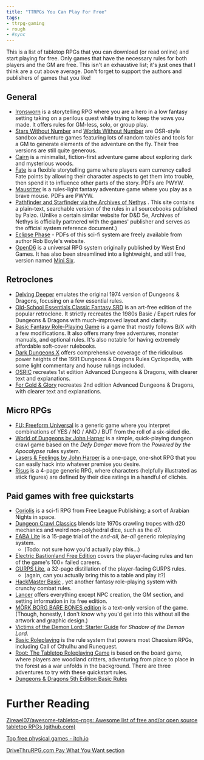 ```yaml
---
title: "TTRPGs You Can Play For Free"
tags:
- ttrpg-gaming 
- rough
- #sync
---
```


This is a list of tabletop RPGs that you can download (or read online) and start playing for free. Only games that have the necessary rules for both players and the GM are free. This isn't an exhaustive list; it's just ones that I think are a cut above average. Don't forget to support the authors and publishers of games that you like!

## General

- [Ironsworn](https://www.ironswornrpg.com/) is a storytelling RPG where you are a hero in a low fantasy setting taking on a perilous quest while trying to keep the vows you made. It offers rules for GM-less, solo, or group play.
- [Stars Without Number](https://www.drivethrurpg.com/product/230009/Stars-Without-Number-Revised-Edition-Free-Version) and [Worlds Without Number](https://www.drivethrurpg.com/product/348809/Worlds-Without-Number-Free-Edition) are OSR-style sandbox adventure games featuring lots of random tables and tools for a GM to generate elements of the adventure on the fly. Their free versions are still quite generous.
- [Cairn](https://cairnrpg.com/) is a minimalist, fiction-first adventure game about exploring dark and mysterious woods.
- [Fate](https://evilhat.com/product/fate-core-system/) is a flexible storytelling game where players earn currency called Fate points by allowing their character aspects to get them into trouble, then spend it to influence other parts of the story. PDFs are PWYW.
- [Mausritter](https://mausritter.com/) is a rules-light fantasy adventure game where you play as a brave mouse. PDFs are PWYW.
- [Pathfinder and Starfinder via the Archives of Nethys](https://2e.aonprd.com/PlayersGuide.aspx) . This site contains a plain-text, searchable version of the rules in all sourcebooks published by Paizo. (Unlike a certain similar website for D&D 5e, Archives of Nethys is officially partnered with the games' publisher and serves as the official system reference document.)
- [Eclipse Phase](https://robboyle.info/#eclipse-phase-pdfs) - PDFs of this sci-fi system are freely available from author Rob Boyle's website.
- [OpenD6](http://opend6project.org/) is a universal RPG system originally published by West End Games. It has also been streamlined into a lightweight, and still free, version named [Mini Six](https://www.drivethrurpg.com/product/144558/Mini-Six-Bare-Bones-Edition).

## Retroclones

- [Delving Deeper](https://ddo.immersiveink.com/) emulates the original 1974 version of Dungeons & Dragons, focusing on a few essential rules.
- [Old-School Essentials Classic Fantasy SRD](https://oldschoolessentials.necroticgnome.com/srd/index.php/Main_Page) is an art-free edition of the popular retroclone. It strictly recreates the 1980s Basic / Expert rules for Dungeons & Dragons with much-improved layout and clarity.
- [Basic Fantasy Role-Playing Game](https://www.basicfantasy.org/) is a game that mostly follows B/X with a few modifications. It also offers many free adventures, monster manuals, and optional rules. It's also notable for having extremely affordable soft-cover rulebooks.
- [Dark Dungeons X](https://www.drivethrurpg.com/product/310711/Dark-Dungeons-X) offers comprehensive coverage of the ridiculous power heights of the 1991 Dungeons & Dragons Rules Cyclopedia, with some light commentary and house rulings included.
- [OSRIC](https://osricrpg.com/) recreates 1st edition Advanced Dungeons & Dragons, with clearer text and explanations.
- [For Gold & Glory](https://www.drivethrurpg.com/product/156530/For-Gold--Glory) recreates 2nd edition Advanced Dungeons & Dragons, with clearer text and explanations.

## Micro RPGs

- [FU: Freeform Universal](https://www.perilplanet.com/freeform-universal/) is a generic game where you interpret combinations of YES / NO / AND / BUT from the roll of a six-sided die.
- [World of Dungeons by John Harper](https://johnharper.itch.io/world-of-dungeons) is a simple, quick-playing dungeon crawl game based on the *Defy Danger* move from the *Powered by the Apocalypse* rules system.
- [Lasers & Feelings by John Harper](https://johnharper.itch.io/lasers-feelings) is a one-page, one-shot RPG that you can easily hack into whatever premise you desire.
- [Risus](https://www.risusiverse.com/) is a 4-page generic RPG, where characters (helpfully illustrated as stick figures) are defined by their dice ratings in a handful of clichés.

## Paid games with free quickstarts

- [Coriolis](https://www.drivethrurpg.com/product/204702/Coriolis-The-Third-Horizon--Quickstart) is a sci-fi RPG from Free League Publishing; a sort of Arabian Nights in space.
- [Dungeon Crawl Classics](https://goodman-games.com/store/wp-content/uploads/sites/10/2020/09/DCC_QSR_Free2.pdf) blends late 1970s crawling tropes with d20 mechanics and weird non-polyhedral dice, such as the d7.
- [EABA Lite](https://www.btrc.net/images/stories/freedownloads/eaba/btr6101_sample.pdf) is a 15-page trial of the *end-all, be-all* generic roleplaying system.
	- (Todo: not sure how you'd actually play this...)
- [Electric Bastionland Free Edition](https://chrismcdee.itch.io/electric-bastionland-free-edition) covers the player-facing rules and ten of the game's 100+ failed careers.
- [GURPS Lite](http://www.sjgames.com/gurps/lite/), a 32-page distillation of the player-facing GURPS rules.
	- (again, can you actually bring this to a table and play it?)
- [HackMaster Basic](https://kenzerco.com/product/hackmaster-basic/) , yet another fantasy role-playing system with crunchy combat rules.
- [Lancer](https://massif-press.itch.io/corebook-pdf-free) offers everything except NPC creation, the GM section, and setting information in its free edition.
- [MÖRK BORG BARE BONES edition](https://morkborg.com/content/)  is a text-only version of the game. (Though, honestly, I don't know why you'd get into this without all the artwork and graphic design.)
- [Victims of the Demon Lord: Starter Guide](https://www.drivethrurpg.com/product/156576/Victims-of-the-Demon-Lord-Starter-Guide) for *Shadow of the Demon Lord*.
- [Basic Roleplaying](https://www.chaosium.com/basic-roleplaying/) is the rule system that powers most Chaosium RPGs, including Call of Cthulhu and Runequest.
- [Root: The Tabletop Roleplaying Game](https://www.drivethrurpg.com/product/288366/Root-The-Tabletop-Roleplaying-Game-Quickstart) is based on the board game, where players are woodland critters, adventuring from place to place in the forest as a war unfolds in the background. There are three adventures to try with these quickstart rules.
- [Dungeons & Dragons 5th Edition Basic Rules](https://www.dndbeyond.com/sources/basic-rules) 


# Further Reading

[Zireael07/awesome-tabletop-rpgs: Awesome list of free and/or open source tabletop RPGs (github.com)](https://github.com/Zireael07/awesome-tabletop-rpgs)

[Top free physical games - itch.io](https://itch.io/physical-games/free)

[DriveThruRPG.com Pay What You Want section](https://www.drivethrurpg.com/browse.php?pwyw=true)